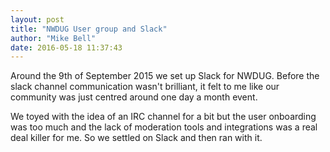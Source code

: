 ```yaml
---
layout: post
title: "NWDUG User group and Slack"
author: "Mike Bell"
date: 2016-05-18 11:37:43
---
```

Around the 9th of September 2015 we set up Slack for NWDUG. Before the slack channel communication wasn't brilliant, it felt to me like our community was just centred around one day a month event.

We toyed with the idea of an IRC channel for a bit but the user onboarding was too much and the lack of moderation tools and integrations was a real deal killer for me. So we settled on Slack and then ran with it.
